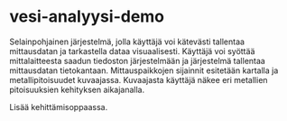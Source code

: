 # vesi-analyysi-demo
Selainpohjainen järjestelmä, jolla käyttäjä voi kätevästi tallentaa mittausdatan ja tarkastella dataa
visuaalisesti. Käyttäjä voi syöttää mittalaitteesta saadun tiedoston järjestelmään ja järjestelmä
tallentaa mittausdatan tietokantaan. Mittauspaikkojen sijainnit esitetään kartalla ja
metallipitoisuudet kuvaajassa. Kuvaajasta käyttäjä näkee eri metallien pitoisuuksien kehityksen
aikajanalla.

Lisää kehittämisoppaassa.
